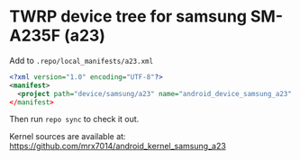 # TWRP device tree for samsung SM-A235F (a23)

Add to
`.repo/local_manifests/a23.xml`

```xml
<?xml version="1.0" encoding="UTF-8"?>
<manifest>
  <project path="device/samsung/a23" name="android_device_samsung_a23" remote="TeamWin" revision="android-13.0"
</manifest>

```
Then run `repo sync` to check it out.

Kernel sources are available at: 
https://github.com/mrx7014/android_kernel_samsung_a23
